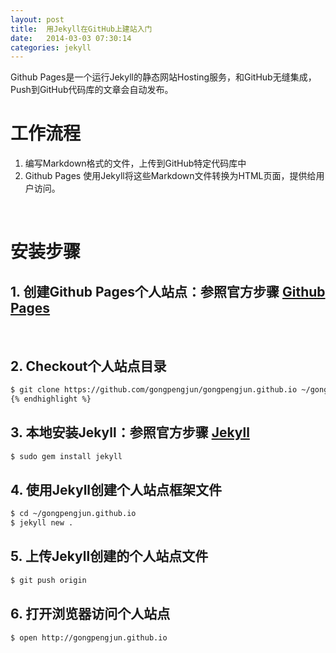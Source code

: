 ```yaml
---
layout: post
title:  用Jekyll在GitHub上建站入门
date:   2014-03-03 07:30:14
categories: jekyll
---
```


Github Pages是一个运行Jekyll的静态网站Hosting服务，和GitHub无缝集成，Push到GitHub代码库的文章会自动发布。

# 工作流程

1. 编写Markdown格式的文件，上传到GitHub特定代码库中
2. Github Pages 使用Jekyll将这些Markdown文件转换为HTML页面，提供给用户访问。

<br />

# 安装步骤

## 1. 创建Github Pages个人站点：参照官方步骤 <a href="http://pages.github.com" target="_blank">Github Pages</a>
<br />

## 2. Checkout个人站点目录
```sh
$ git clone https://github.com/gongpengjun/gongpengjun.github.io ~/gongpengjun.github.io
{% endhighlight %}
```

## 3. 本地安装Jekyll：参照官方步骤 <a href="http://jekyllrb.com" target="_blank">Jekyll<a/>
```sh
$ sudo gem install jekyll
```

## 4. 使用Jekyll创建个人站点框架文件
```sh
$ cd ~/gongpengjun.github.io
$ jekyll new .
```

## 5. 上传Jekyll创建的个人站点文件
```sh
$ git push origin
```

## 6. 打开浏览器访问个人站点
```sh
$ open http://gongpengjun.github.io
```
